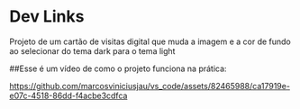 # Dev Links
Projeto de um cartão de visitas digital que muda a imagem e a cor de fundo ao selecionar do tema dark para o tema light

##Esse é um vídeo de como o projeto funciona na prática:

https://github.com/marcosviniciusjau/vs_code/assets/82465988/ca17919e-e07c-4518-86dd-f4acbe3cdfca

